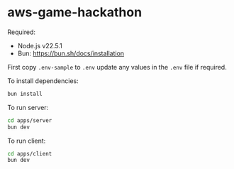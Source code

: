 # aws-game-hackathon

Required:

- Node.js v22.5.1
- Bun: https://bun.sh/docs/installation


First copy `.env-sample` to `.env` update any values in the `.env` file if required.

To install dependencies:

```bash
bun install
```

To run server:

```bash
cd apps/server
bun dev
```

To run client:

```bash
cd apps/client
bun dev
```
